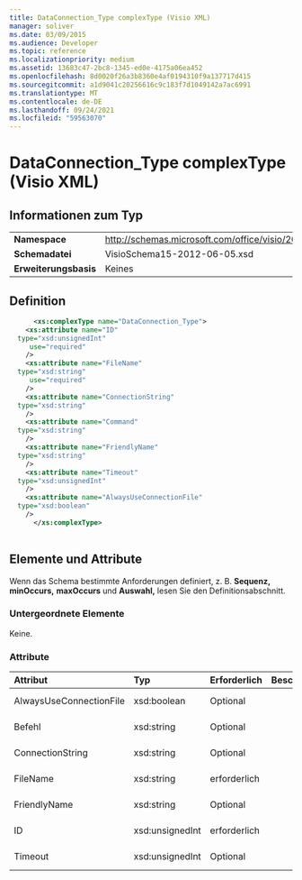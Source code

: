 ```yaml
---
title: DataConnection_Type complexType (Visio XML)
manager: soliver
ms.date: 03/09/2015
ms.audience: Developer
ms.topic: reference
ms.localizationpriority: medium
ms.assetid: 13683c47-2bc8-1345-ed0e-4175a06ea452
ms.openlocfilehash: 8d0020f26a3b8360e4af0194310f9a137717d415
ms.sourcegitcommit: a1d9041c20256616c9c183f7d1049142a7ac6991
ms.translationtype: MT
ms.contentlocale: de-DE
ms.lasthandoff: 09/24/2021
ms.locfileid: "59563070"
---
```

# <a name="dataconnection_type-complextype-visio-xml"></a>DataConnection_Type complexType (Visio XML)

## <a name="type-information"></a>Informationen zum Typ

|||
|:-----|:-----|
|**Namespace** <br/> |http://schemas.microsoft.com/office/visio/2011/1/core  <br/> |
|**Schemadatei** <br/> |VisioSchema15-2012-06-05.xsd  <br/> |
|**Erweiterungsbasis** <br/> |Keines  <br/> |
   
## <a name="definition"></a>Definition

```XML
      <xs:complexType name="DataConnection_Type">
    <xs:attribute name="ID"
  type="xsd:unsignedInt"
     use="required"
    />
    <xs:attribute name="FileName"
  type="xsd:string"
     use="required"
    />
    <xs:attribute name="ConnectionString"
  type="xsd:string"
    />
    <xs:attribute name="Command"
  type="xsd:string"
    />
    <xs:attribute name="FriendlyName"
  type="xsd:string"
    />
    <xs:attribute name="Timeout"
  type="xsd:unsignedInt"
    />
    <xs:attribute name="AlwaysUseConnectionFile"
  type="xsd:boolean"
    />
      </xs:complexType>
      
```

## <a name="elements-and-attributes"></a>Elemente und Attribute

Wenn das Schema bestimmte Anforderungen definiert, z. B. **Sequenz,** **minOccurs,** **maxOccurs** und **Auswahl,** lesen Sie den Definitionsabschnitt. 
  
### <a name="child-elements"></a>Untergeordnete Elemente

Keine.
  
### <a name="attributes"></a>Attribute

|**Attribut**|**Typ**|**Erforderlich**|**Beschreibung**|**Mögliche Werte**|
|:-----|:-----|:-----|:-----|:-----|
|AlwaysUseConnectionFile  <br/> |xsd:boolean  <br/> |Optional  <br/> ||Werte des Typs "xsd:boolean".  <br/> |
|Befehl  <br/> |xsd:string  <br/> |Optional  <br/> ||Werte des Typs "xsd:string".  <br/> |
|ConnectionString  <br/> |xsd:string  <br/> |Optional  <br/> ||Werte des Typs "xsd:string".  <br/> |
|FileName  <br/> |xsd:string  <br/> |erforderlich  <br/> ||Werte des Typs "xsd:string".  <br/> |
|FriendlyName  <br/> |xsd:string  <br/> |Optional  <br/> ||Werte des Typs "xsd:string".  <br/> |
|ID  <br/> |xsd:unsignedInt  <br/> |erforderlich  <br/> ||Werte des Typs "xsd:unsignedInt".  <br/> |
|Timeout  <br/> |xsd:unsignedInt  <br/> |Optional  <br/> ||Werte des Typs "xsd:unsignedInt".  <br/> |
   

